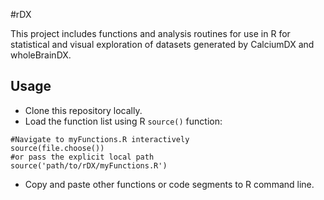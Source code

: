 #rDX

This project includes functions and analysis routines for use in R for statistical and visual exploration of datasets generated by CalciumDX and wholeBrainDX.

## Usage

* Clone this repository locally.
* Load the function list using R `source()` function:  
```{R}
#Navigate to myFunctions.R interactively
source(file.choose())
#or pass the explicit local path 
source('path/to/rDX/myFunctions.R')
```
* Copy and paste other functions or code segments to R command line.
